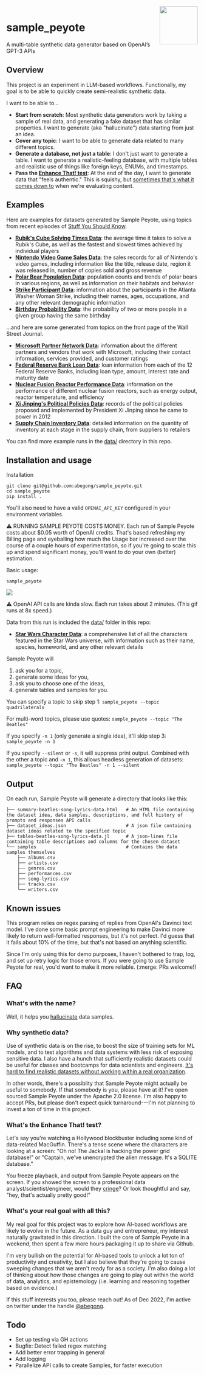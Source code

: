 <img align="right" width="100" height="100" src="https://raw.githubusercontent.com/abegong/sample_peyote/main/assets/sample-peyote-icon.png">

# sample_peyote
A multi-table synthetic data generator based on OpenAI’s GPT-3 APIs

## Overview

This project is an experiment in LLM-based workflows. Functionally, my goal is to be able to quickly create semi-realistic synthetic data.

I want to be able to...

* **Start from scratch**: Most synthetic data generators work by taking a sample of real data, and generating a fake dataset that has similar properties. I want to generate (aka "hallucinate") data starting from just an idea.
* **Cover any topic**: I want to be able to generate data related to many different topics.
* **Generate a database, not just a table**: I don't just want to generate a table. I want to generate a realistic-feeling database, with multiple tables and realistic use of things like foreign keys, ENUMs, and timestamps.
* **Pass the [Enhance That! test](https://github.com/abegong/sample_peyote/blob/main/README.md#whats-the-enhance-that-test)**: At the end of the day, I want to generate data that "feels authentic." This is squishy, but [sometimes that's what it comes down to](https://en.wikipedia.org/wiki/I_know_it_when_I_see_it) when we're evaluating content.

## Examples

Here are examples for datasets generated by Sample Peyote, using topics from recent episodes of [Stuff You Should Know](https://en.wikipedia.org/wiki/Stuff_You_Should_Know).

* **[Rubik's Cube Solving Times Data](https://htmlpreview.github.io/?https://github.com/abegong/sample_peyote/blob/main/data/221214-225352-rubik-s-cube-solving-times-data/summary-rubik-s-cube-solving-times-data.html)**: the average time it takes to solve a Rubik's Cube, as well as the fastest and slowest times achieved by individual players
* **[Nintendo Video Game Sales Data](https://htmlpreview.github.io/?https://github.com/abegong/sample_peyote/blob/main/data/221214-224851-nintendo-video-game-sales-data/summary-nintendo-video-game-sales-data.html)**: the sales records for all of Nintendo's video games, including information like the title, release date, region it was released in, number of copies sold and gross revenue
* **[Polar Bear Population Data](https://htmlpreview.github.io/?https://github.com/abegong/sample_peyote/blob/main/data/221214-224959-polar-bear-population-data/summary-polar-bear-population-data.html)**: population counts and trends of polar bears in various regions, as well as information on their habitats and behavior
* **[Strike Participant Data](https://htmlpreview.github.io/?https://github.com/abegong/sample_peyote/blob/main/data/221214-224748-strike-participant-data/summary-strike-participant-data.html)**: information about the participants in the Atlanta Washer Woman Strike, including their names, ages, occupations, and any other relevant demographic information
* **[Birthday Probability Data](https://htmlpreview.github.io/?https://github.com/abegong/sample_peyote/blob/main/data/221214-225104-birthday-probability-data/summary-birthday-probability-data.html)**: the probability of two or more people in a given group having the same birthday

...and here are some generated from topics on the front page of the Wall Street Journal.

* **[Microsoft Partner Network Data](https://htmlpreview.github.io/?https://github.com/abegong/sample_peyote/blob/main/data/221214-230949-microsoft-partner-network-data/summary-microsoft-partner-network-data.html)**: information about the different partners and vendors that work with Microsoft, including their contact information, services provided, and customer ratings
* **[Federal Reserve Bank Loan Data](https://htmlpreview.github.io/?https://github.com/abegong/sample_peyote/blob/main/data/221214-230516-federal-reserve-bank-loan-data/summary-federal-reserve-bank-loan-data.html)**: loan information from each of the 12 Federal Reserve Banks, including loan type, amount, interest rate and maturity date
* **[Nuclear Fusion Reactor Performance Data](https://htmlpreview.github.io/?https://github.com/abegong/sample_peyote/blob/main/data/221214-230826-nuclear-fusion-reactor-performance-data/summary-nuclear-fusion-reactor-performance-data.html)**: information on the performance of different nuclear fusion reactors, such as energy output, reactor temperature, and efficiency
* **[Xi Jinping's Political Policies Data](https://htmlpreview.github.io/?https://github.com/abegong/sample_peyote/blob/main/data/221214-230226-xi-jinping-s-political-policies-data/summary-xi-jinping-s-political-policies-data.html)**: records of the political policies proposed and implemented by President Xi Jinping since he came to power in 2012
* **[Supply Chain Inventory Data](https://htmlpreview.github.io/?https://github.com/abegong/sample_peyote/blob/main/data/221214-232132-supply-chain-inventory-data/summary-supply-chain-inventory-data.html)**: detailed information on the quantity of inventory at each stage in the supply chain, from suppliers to retailers

You can find more example runs in the [data/](https://github.com/abegong/sample_peyote/tree/main/data) directory in this repo.

## Installation and usage

Installation
```
git clone git@github.com:abegong/sample_peyote.git
cd sample_peyote
pip install .
```

You'll also need to have a valid `OPENAI_API_KEY` configured in your environment variables.

:warning: RUNNING SAMPLE PEYOTE COSTS MONEY. Each run of Sample Peyote costs about $0.05 worth of OpenAI credits. That's based refreshing my Billing page and eyeballing how much the Usage bar increased over the course of a couple hours of experimentation, so if you're going to scale this up and spend significant money, you'll want to do your own (better) estimation.

Basic usage:
```
sample_peyote
```

![](assets/star-wars-sample-peyote-cli.gif)

:warning: OpenAI API calls are kinda slow. Each run takes about 2 minutes. (This gif runs at 8x speed.)

Data from this run is included the [data/](https://github.com/abegong/sample_peyote/tree/main/data) folder in this repo:

* **[Star Wars Character Data](https://htmlpreview.github.io/?https://github.com/abegong/sample_peyote/blob/main/data/221215-051820-star-wars-character-data/summary-star-wars-character-data.html)**: a comprehensive list of all the characters featured in the Star Wars universe, with information such as their name, species, homeworld, and any other relevant details

Sample Peyote will
1. ask you for a topic,
2. generate some ideas for you,
3. ask you to choose one of the ideas,
4. generate tables and samples for you.

You can specify a topic to skip step 1: `sample_peyote --topic quadrilaterals`

For multi-word topics, please use quotes:  `sample_peyote --topic "The Beatles"`

If you specify `-n 1` (only generate a single idea), it'll skip step 3: `sample_peyote -n 1`

If you specify `--silent` or `-s`, it will suppress print output. Combined with the other a topic and `-n 1`, this allows headless generation of datasets: `sample_peyote --topic "The Beatles" -n 1 --silent`

## Output

On each run, Sample Peyote will generate a directory that looks like this:

```
├── summary-beatles-song-lyrics-data.html   # An HTML file containing the dataset idea, data samples, descriptions, and full history of prompts and responses API calls
├── dataset_ideas.json                      # A json file containing dataset ideas related to the specified topic
├── tables-beatles-song-lyrics-data.jl      # A json-lines file containing table descriptions and columns for the chosen dataset
└── samples                                 # Contains the data samples themselves
    ├── albums.csv
    ├── artists.csv
    ├── genres.csv
    ├── performances.csv
    ├── song-lyrics.csv
    ├── tracks.csv
    └── writers.csv
```

## Known issues

This program relies on regex parsing of replies from OpenAI's Davinci text model. I've done some basic prompt engineering to make Davinci more likely to return well-formatted responses, but it's not perfect. I'd guess that it fails about 10% of the time, but that's not based on anything scientific. 

Since I'm only using this for demo purposes, I haven't bothered to trap, log, and set up retry logic for those errors. If you were going to use Sample Peyote for real, you'd want to make it more reliable. (:merge: PRs welcome!)

## FAQ

### What's with the name?
Well, it helps you [hallucinate](https://arxiv.org/abs/2202.03629) data samples.

### Why synthetic data?

Use of synthetic data is on the rise, to boost the size of training sets for ML models, and to test algorithms and data systems with less risk of exposing sensitive data. I also have a hunch that sufficiently realistic datasets could be useful for classes and bootcamps for data scientists and engineers. [It's hard to find realistic datasets without working within a real organization](https://analyticsengineers.club/data-education-is-broken/).

In other words, there's a possiblity that Sample Peyote might actually be useful to somebody. If that somebody is you, please have at it! I've open sourced Sample Peyote under the Apache 2.0 license. I'm also happy to accept PRs, but please don't expect quick turnaround---I'm not planning to invest a ton of time in this project.

### What's the Enhance That! test?
Let's say you're watching a Hollywood blockbuster including some kind of data-related MacGuffin. There's a tense scene where the characters are looking at a screen: "Oh no! The Jackal is hacking the power grid database!" or "Captain, we've unencrypted the alien message. It's a SQLITE database."

You freeze playback, and output from Sample Peyote appears on the screen. If you showed the screen to a professional data analyst/scientist/engineer, would they [cringe](https://www.reddit.com/r/programming/comments/76c2e/whats_the_worst_it_reference_youve_seen_in_a/)? Or look thoughtful and say, "hey, that's actually pretty good!"

### What's your real goal with all this?

My real goal for this project was to explore how AI-based workflows are likely to evolve in the future. As a data guy and entrepreneur, my interest naturally gravitated in this direction. I built the core of Sample Peyote in a weekend, then spent a few more hours packaging it up to share via Github.

I'm very bullish on the potential for AI-based tools to unlock a lot ton of productivity and creativity, but I also believe that they're going to cause sweeping changes that we aren't ready for as a society. I'm also doing a lot of thinking about how those changes are going to play out within the world of data, analytics, and epistemology (i.e. learning and reasoning together based on evidence.)

If this stuff interests you too, please reach out! As of Dec 2022, I'm active on twitter under the handle [@abegong](https://twitter.com/AbeGong).

## Todo

* Set up testing via GH actions
* Bugfix: Detect failed regex matching
* Add better error trapping in general
* Add logging
* Parallelize API calls to create Samples, for faster execution
